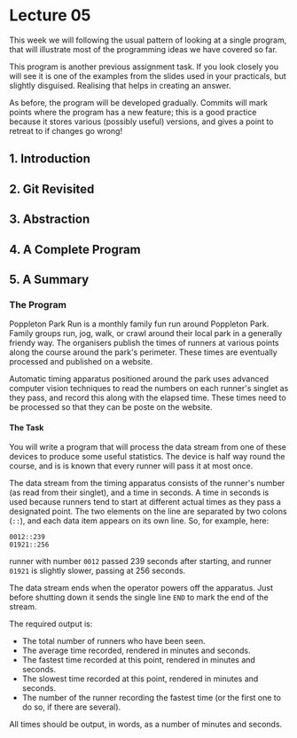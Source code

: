 # Lecture 05

This week we will following the usual pattern of looking at a single program, that will illustrate most of the programming ideas we have covered so far.

This program is another previous assignment task. If you look closely you will see it is one of the examples from the slides used in your practicals, but slightly disguised. Realising that helps in creating an answer.

As before, the program will be developed gradually. Commits will mark points where the program has a new feature; this is a good practice because it stores various (possibly useful) versions, and gives a point to retreat to if changes go wrong!

## 1. Introduction
## 2. Git Revisited
## 3. Abstraction
## 4. A Complete Program
## 5. A Summary

### The Program

Poppleton Park Run is a monthly family fun run around Poppleton Park. Family groups run, jog, walk, or crawl
around their local park in a generally friendy way. The organisers publish the times of runners
at various points along the course around the park's perimeter. These times are eventually processed and published
on a website.

Automatic timing apparatus positioned around the park uses advanced computer vision techniques to read the numbers 
on each runner's singlet as they pass, and record this along with the elapsed time. These times need to be 
processed so that they can be poste on the website.

#### The Task

You will write a program that will process the data stream from one of these devices to produce 
some useful statistics. The device is half way round the course, and is is known that every runner will
pass it at most once.

The data stream from the timing apparatus consists of the runner's number (as read from their singlet), and a time
in seconds. A time in seconds is used because runners tend to start at different actual times as they pass a 
designated point. The two elements on the line are separated by two colons (`::`), and each data item 
appears on its own line. So, for example, here:

```text
0012::239
01921::256
```

runner with number `0012` passed 239 seconds after starting, and runner `01921` is slightly slower, passing at
256 seconds.

The data stream ends when the operator powers off the apparatus. Just before shutting down it sends the single 
line `END` to mark the end of the stream.

The required output is:
* The total number of runners who have been seen.
* The average time recorded, rendered in minutes and seconds.
* The fastest time recorded at this point, rendered in minutes and seconds.
* The slowest time recorded at this point, rendered in minutes and seconds.
* The number of the runner recording the fastest time (or the first one to do so, if there are several).

All times should be output, in words, as a number of minutes and seconds.

